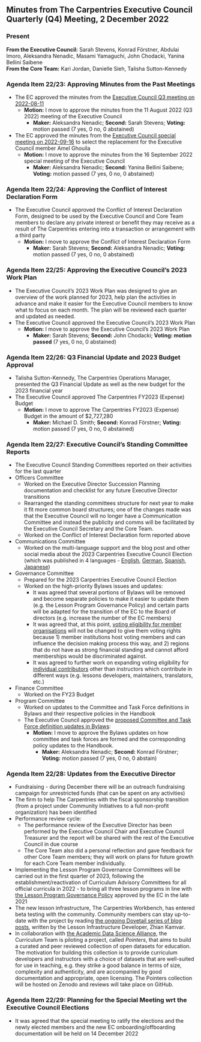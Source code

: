 ## Minutes from The Carpentries Executive Council Quarterly (Q4) Meeting, 2 December 2022

### Present
**From the Executive Council:** Sarah Stevens, Konrad Förstner, Abdulai Imoro, Aleksandra Nenadic, Masami Yamaguchi, John Chodacki, Yanina Bellini Saibene  
**From the Core Team:** Kari Jordan, Danielle Sieh, Talisha Sutton-Kennedy   

### Agenda Item 22/23: Approving Minutes from the Past Meetings
* The EC approved the minutes from the [Executive Council Q3 meeting on 2022-08-11](https://github.com/carpentries/executive-council-info/blob/main/minutes/2022/EC-minutes-2022-08-11-Q3.md)
    * **Motion:** I move to approve the minutes from the 11 August 2022 (Q3 2022) meeting of the Executive Council
      * **Maker:** Aleksandra Nenadic; **Second:** Sarah Stevens; **Voting:** motion passed (7 yes, 0 no, 0 abstained) 
* The EC approved the minutes from the [Executive Council special meeting on 2022-09-16](https://github.com/carpentries/executive-council-info/blob/main/minutes/2022/EC-special-meeting-2022-09-16.md) to select the replacement for the Executive Council member Amel Ghouila
    * **Motion:** I move to approve the minutes from the 16 September 2022 special meeting of the Executive Council
      * **Maker:** Aleksandra Nenadic; **Second:** Yanina Bellini Saibene; **Voting:** motion passed (7 yes, 0 no, 0 abstained)

### Agenda Item 22/24: Approving the Conflict of Interest Declaration Form

* The Executive Council approved the Conflict of Interest Declaration Form, designed to be used by the  Executive Council and Core Team members to declare any private interest or benefit they may receive as a result of The Carpentries entering into a transaction or arrangement with a third party
    * **Motion:** I move to approve the Conflict of Interest Declaration Form
      * **Maker:** Sarah Stevens; **Second:** Aleksandra Nenadic; **Voting:** motion passed (7 yes, 0 no, 0 abstained)

### Agenda Item 22/25: Approving the Executive Council’s 2023 Work Plan

* The  Executive Council’s 2023 Work Plan was designed to give an overview of the work planned for 2023, help plan the activities in advance and make it easier for the  Executive Council members to know what to focus on each month. The plan will be reviewed each quarter and updated as needed.
* The  Executive Council approved the Executive Council’s 2023 Work Plan
    * **Motion:** I move to approve the Executive Council’s 2023 Work Plan 
      * **Maker:** Sarah Stevens; **Second:** John Chodacki; **Voting: motion passed** (7 yes, 0 no, 0 abstained)

### Agenda Item 22/26: Q3 Financial Update and 2023 Budget Approval

* Talisha Sutton-Kennedy, The Carpentries Operations Manager, presented the Q3 Financial Update as well as the new budget for the 2023 financial year
* The  Executive Council approved The Carpentries FY2023 (Expense) Budget
    * **Motion:** I move to approve The Carpentries FY2023 (Expense) Budget in the amount of $2,727,280
      * **Maker:** Michael D. Smith; **Second:** Konrad Förstner; **Voting:** motion passed (7 yes, 0 no, 0 abstained)

### Agenda Item 22/27: Executive Council’s Standing Committee Reports

* The  Executive Council Standing Committees reported on their activities for the last quarter
* Officers Committee
    * Worked on the Executive Director Succession Planning documentation and checklist for any future Executive Director transitions
    * Rearranged the standing committees structure for next year to make it fit more common board structures; one of the changes made was that the Executive Council will no longer have a Communication Committee and instead the publicity and comms will be facilitated by the Executive Council Secretary and the Core Team.
    * Worked on the Conflict of Interest Declaration form reported above
* Communications Committee
    * Worked on the multi-language support and the blog post and other social media about the 2023 Carpentries Executive Council Election (which was published in 4 languages - [English](https://carpentries.org/blog/2022/09/ec-elections), [German](https://carpentries.org/blog/2022/09/ec-elections_de/), [Spanish](https://carpentries.org/blog/2022/09/ec-elections_es), [Japanese](https://carpentries.org/blog/2022/09/ec-elections_ja)) 
* Governance Committee
    * Prepared for the 2023 Carpentries Executive Council Election
    * Worked on the high-priority Bylaws issues and updates: 
        * It was agreed that several portions of Bylaws will be removed and become separate policies to make it easier to update them (e.g. the Lesson Program Governance Policy) and certain parts will be adapted for the transition of the EC to the Board of directors (e.g. increase the number of the EC members)
        * It was agreed that, at this point, [voting eligibility for member organisations](https://github.com/carpentries/2022_Bylaw_revision/issues/2) will not be changed to give them voting rights because 1) member institutions host voting members and can influence the decision making process this way, and 2) regions that do not have as strong financial standing and cannot afford memberships would be discriminated against.
        * It was agreed to further work on expanding voting eligibility for [individual contributors](https://github.com/carpentries/2022_Bylaw_revision/issues/15) other than instructors which contribute in different ways (e.g. lessons developers, maintainers, translators, etc.)
* Finance Committee 
    * Worked on the FY23 Budget
* Program Committee 
    * Worked on updates to the Committee and Task Force definitions in Bylaws and their respective policies in the Handbook
    * The Executive Council approved the [proposed Committee and Task Force definition updates in Bylaws](https://github.com/carpentries/docs.carpentries.org/pull/814):
        * **Motion:** I move to approve the Bylaws updates on how committee and task forces are formed and the corresponding policy updates to the Handbook. 
          * **Maker:** Aleksandra Nenadic; **Second:** Konrad Förstner; **Voting:** motion passed (7 yes, 0 no, 0 abstain)

### Agenda Item 22/28: Updates from the Executive Director

* Fundraising - during December there will be an outreach fundraising campaign for unrestricted funds (that can be spent on any activities)
* The firm to help The Carpentries with the fiscal sponsorship transition (from a project under Community Initiatives to a full non-profit organization) has been identified 
* Performance review cycle: 
    * The performance review of the Executive Director has been performed by the  Executive Council Chair and  Executive Council Treasurer and the report will be shared with the rest of the Executive Council in due course
    * The Core Team also did a personal reflection and gave feedback for other Core Team members; they will work on plans for future growth for each Core Team member individually.
* Implementing the Lesson Program Governance Committees will be carried out in the first quarter of 2023, following the establishment/reactivation of Curriculum Advisory Committees for all official curricula in 2022 - to bring all three lesson programs in line with [the Lesson Program Governance Policy](https://docs.carpentries.org/topic_folders/governance/lesson-program-policy.html#lesson-program-governance-policy) approved by the EC in the late 2021 
* The new lesson infrastructure, The Carpentries Workbench, has entered beta testing with the community. Community members can stay up-to-date with the project by reading [the ongoing Dovetail series of blog posts](https://carpentries.org/posts-by-tags/#blog-tag-dovetail), written by the Lesson Infrastructure Developer, Zhian Kamvar.
* In collaboration with [the Academic Data Science Alliance](https://academicdatascience.org/), the Curriculum Team is piloting a project, called _Pointers_, that aims to build a curated and peer reviewed collection of open datasets for education. The motivation for building this collection is to provide curriculum developers and instructors with a choice of datasets that are well-suited for use in teaching, e.g. they strike a good balance in terms of size, complexity and authenticity, and are accompanied by good documentation and appropriate, open licensing. The Pointers collection will be hosted on Zenodo and reviews will take place on GitHub.


### Agenda Item 22/29: Planning for the Special Meeting wrt the Executive Council Elections 

* It was agreed that the special meeting to ratify the elections and the newly elected members and the new EC onboarding/offboarding documentation will be held on 14 December 2022
